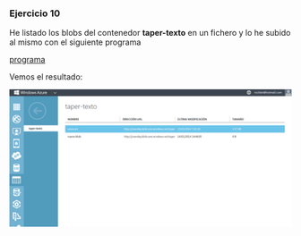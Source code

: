 ### Ejercicio 10

He listado los blobs del contenedor **taper-texto** en un fichero y lo he subido al mismo con el siguiente programa

[programa](https://github.com/jmanday/Ejercicios/blob/master/Virtualizaci%C3%B3n%20de%20almacenamiento/programa_ejercicio10)

Vemos el resultado:

![imagen169](https://github.com/jmanday/Imagenes/blob/master/imagen169.png?raw=true)
